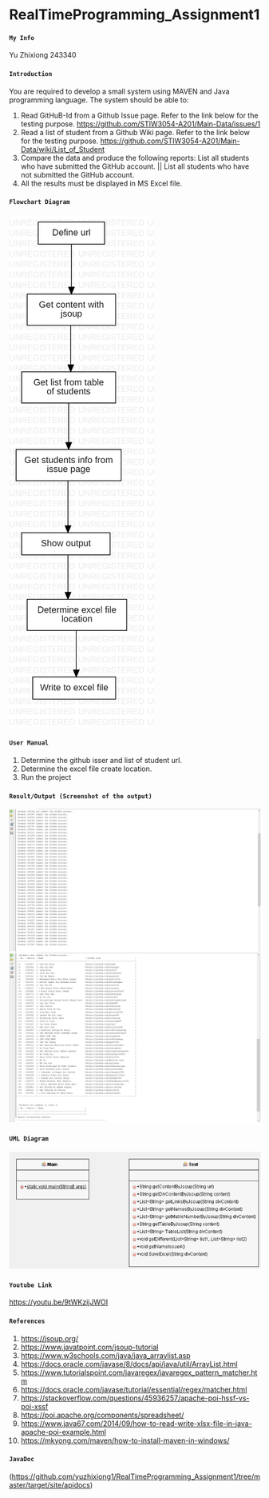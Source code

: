 # RealTimeProgramming_Assignment1
#### ```My Info```
Yu Zhixiong 243340

#### ```Introduction```
You are required to develop a small system using MAVEN and Java programming language. The system should be able to:
1) Read GitHuB-Id from a Github Issue page. Refer to the link below for the testing purpose.
    https://github.com/STIW3054-A201/Main-Data/issues/1
2) Read a list of student from a Github Wiki page. Refer to the link below for the testing purpose.
    https://github.com/STIW3054-A201/Main-Data/wiki/List_of_Student
3) Compare the data and produce the following reports: List all students who have submitted the GitHub account. || List all students who have not submitted the GitHub account.
4) All the results must be displayed in MS Excel file.

#### ```Flowchart Diagram```
<img src="https://raw.githubusercontent.com/yuzhixiong1/RealTimeProgramming_Assignment1/master/images/FlowchartDiagram1.png?sanitize=true&raw=true" />

#### ```User Manual```
1) Determine the github isser and list of student url.
2) Determine the excel file create location.
3) Run the project

#### ```Result/Output (Screenshot of the output)```
<img src="https://raw.githubusercontent.com/yuzhixiong1/RealTimeProgramming_Assignment1/master/images/1.PNG?sanitize=true&raw=true" />
<img src="https://raw.githubusercontent.com/yuzhixiong1/RealTimeProgramming_Assignment1/master/images/2.PNG?sanitize=true&raw=true" />

#### ```UML Diagram```
<img src="https://raw.githubusercontent.com/yuzhixiong1/RealTimeProgramming_Assignment1/master/images/uml.png?sanitize=true&raw=true" />

#### ```Youtube Link```
https://youtu.be/9tWKzijJWOI

#### ```References```
1) https://jsoup.org/
2) https://www.javatpoint.com/jsoup-tutorial
3) https://www.w3schools.com/java/java_arraylist.asp
4) https://docs.oracle.com/javase/8/docs/api/java/util/ArrayList.html
5) https://www.tutorialspoint.com/javaregex/javaregex_pattern_matcher.htm
6) https://docs.oracle.com/javase/tutorial/essential/regex/matcher.html
7) https://stackoverflow.com/questions/45936257/apache-poi-hssf-vs-poi-xssf
8) https://poi.apache.org/components/spreadsheet/
9) https://www.java67.com/2014/09/how-to-read-write-xlsx-file-in-java-apache-poi-example.html
10) https://mkyong.com/maven/how-to-install-maven-in-windows/

#### ```JavaDoc```
(https://github.com/yuzhixiong1/RealTimeProgramming_Assignment1/tree/master/target/site/apidocs)
